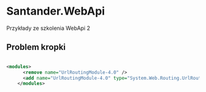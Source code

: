 # Santander.WebApi
Przykłady ze szkolenia WebApi 2

## Problem kropki
~~~ xml

<modules>
      <remove name="UrlRoutingModule-4.0" />
      <add name="UrlRoutingModule-4.0" type="System.Web.Routing.UrlRoutingModule" preCondition="" />
    </modules>


 ~~~
